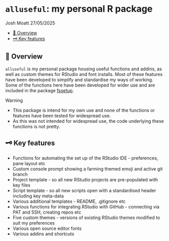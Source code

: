 # `alluseful`: my personal R package
Josh Moatt
27/05/2025

- [📖 Overview](#overview)
- [🗝️ Key features](#key-features)

## 📖 Overview

`alluseful` is my personal package housing useful functions and addins,
as well as custom themes for RStudio and font installs. Most of these
features have been developed to simplify and standardise my ways of
working. Some of the functions here have been developed for wider use
and are included in the package
[fssetup](https://github.com/Defra-Data-Science-Centre-of-Excellence/fssetup).

> [!WARNING]
> * This package is intend for my own use and none of the functions or features have been tested for widespread use.
> * As this was not intended for widespread use, the code underlying these functions is not pretty.

## 🗝️ Key features

- Functions for automating the set up of the RStudio IDE - preferences,
  pane layout etc
- Custom console prompt showing a farming themed emoji and active git
  branch
- Project template - so all new RStudio projects are pre-populated with
  key files
- Script template - so all new scripts open with a standardised header
  including key meta-data
- Various additional templates - README, .gitignore etc
- Various functions for integrating RStudio with GitHub - connecting via
  PAT and SSH, creating repos etc
- Five custom themes - versions of existing RStudio themes modified to
  suit my preferences
- Various open source editor fonts
- Various addins and shortcuts
